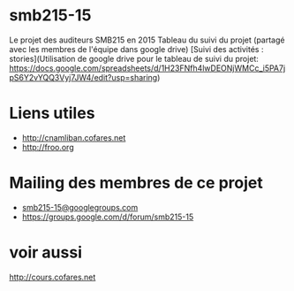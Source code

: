 # smb215-15
Le projet des auditeurs SMB215 en 2015
Tableau du suivi du projet (partagé avec les membres de l'équipe dans google drive)
[Suivi des activités : stories](Utilisation de google drive pour le tableau de suivi du projet:
https://docs.google.com/spreadsheets/d/1H23FNfh4lwDEONjWMCc_i5PA7jpS6Y2vYQQ3Vyj7JW4/edit?usp=sharing)


# Liens utiles
* http://cnamliban.cofares.net
* http://froo.org

# Mailing des membres de ce projet
* smb215-15@googlegroups.com
* https://groups.google.com/d/forum/smb215-15

# voir aussi
  http://cours.cofares.net


